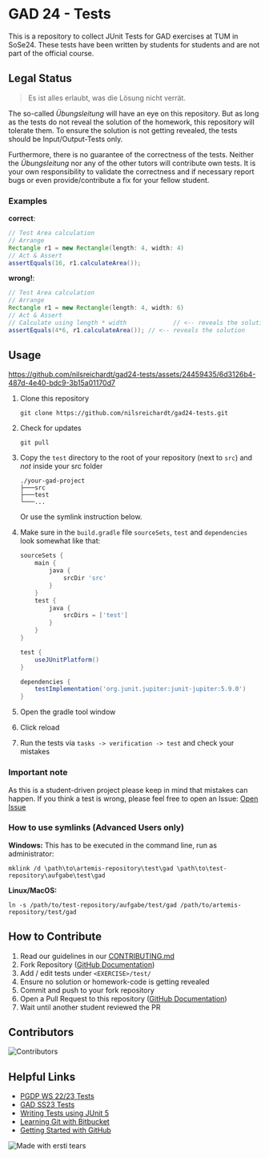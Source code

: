 # GAD 24 - Tests

This is a repository to collect JUnit Tests for GAD exercises at TUM in SoSe24. These tests have been written by students for students and are not part of the official course.

## Legal Status

> Es ist alles erlaubt, was die Lösung nicht verrät.

The so-called *Übungsleitung* will have an eye on this repository. But as long as the tests do not reveal the solution of the homework, this repository will tolerate them. To ensure the solution is not getting revealed, the tests should be Input/Output-Tests only.

Furthermore, there is no guarantee of the correctness of the tests. Neither the *Übungsleitung* nor any of the other tutors will contribute own tests. It is your own responsibility to validate the correctness and if necessary report bugs or even provide/contribute a fix for your fellow student.

### Examples

**correct**:
```java
// Test Area calculation
// Arrange
Rectangle r1 = new Rectangle(length: 4, width: 4)
// Act & Assert
assertEquals(16, r1.calculateArea());
```

**wrong!**:
```java
// Test Area calculation
// Arrange
Rectangle r1 = new Rectangle(length: 4, width: 6)
// Act & Assert
// Calculate using length * width             // <-- reveals the solution
assertEquals(4*6, r1.calculateArea()); // <-- reveals the solution
```

## Usage

https://github.com/nilsreichardt/gad24-tests/assets/24459435/6d3126b4-487d-4e40-bdc9-3b15a01170d7

1. Clone this repository
    ```shell
    git clone https://github.com/nilsreichardt/gad24-tests.git
    ```

2. Check for updates
    ```shell
    git pull
    ```

3. Copy the `test` directory to the root of your repository (next to `src`) and *not* inside your src folder
    ```
    ./your-gad-project
    ├───src
    ├───test
    └───...
    ```
    Or use the symlink instruction below.

4. Make sure in the `build.gradle` file `sourceSets`, `test` and `dependencies` look somewhat like that:
    ```groovy
    sourceSets {
        main {
            java {
                srcDir 'src'
            }
        }
        test {
            java {
                srcDirs = ['test']
            }
        }
    }

    test {
        useJUnitPlatform()
    }

    dependencies {
        testImplementation('org.junit.jupiter:junit-jupiter:5.9.0')
    }
    ```

5. Open the gradle tool window
6. Click reload
7. Run the tests via `tasks -> verification -> test` and check your mistakes

### Important note
As this is a student-driven project please keep in mind that mistakes can happen. If you think a test is wrong, please feel free to open an Issue:
[Open Issue](https://github.com/nilsreichardt/gad24-tests/issues)

### How to use symlinks (Advanced Users only)
**Windows:**
This has to be executed in the command line, run as administrator:
```shell
mklink /d \path\to\artemis-repository\test\gad \path\to\test-repository\aufgabe\test\gad
```

**Linux/MacOS:**
```shell
ln -s /path/to/test-repository/aufgabe/test/gad /path/to/artemis-repository/test/gad
```

## How to Contribute

1. Read our guidelines in our [CONTRIBUTING.md](https://github.com/nilsreichardt/gad24-tests/blob/main/CONTRIBUTING.md)
2. Fork Repository ([GitHub Documentation](https://docs.github.com/en/get-started/quickstart/fork-a-repo#forking-a-repository))
3. Add / edit tests under `<EXERCISE>/test/`
4. Ensure no solution or homework-code is getting revealed
5. Commit and push to your fork repository
6. Open a Pull Request to this repository ([GitHub Documentation](https://docs.github.com/en/pull-requests/collaborating-with-pull-requests/proposing-changes-to-your-work-with-pull-requests))
7. Wait until another student reviewed the PR

## Contributors
![Contributors](https://contrib.rocks/image?repo=nilsreichardt/gad24-tests)

## Helpful Links

- [PGDP WS 22/23 Tests](https://github.com/MaximilianAnzinger/pgdp2223-tests)
- [GAD SS23 Tests](https://github.com/JohannesStoehr/gad23-tests)
- [Writing Tests using JUnit 5](https://junit.org/junit5/docs/current/user-guide/#writing-tests)
- [Learning Git with Bitbucket](https://www.atlassian.com/de/git/tutorials/learn-git-with-bitbucket-cloud)
- [Getting Started with GitHub](https://docs.github.com/en/get-started/quickstart/hello-world)

![Made with ersti tears](https://img.shields.io/badge/made%20with-tears-blue?style=svg)
